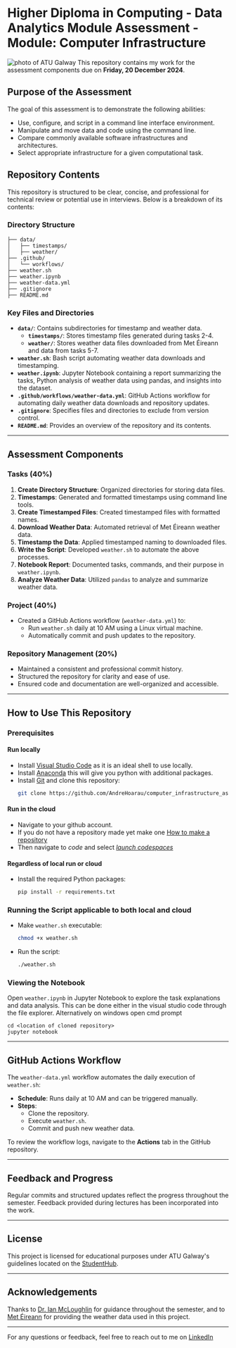 # Higher Diploma in Computing - Data Analytics Module Assessment - Module: Computer Infrastructure
![photo of ATU Galway](https://www.google.com/url?sa=i&url=https%3A%2F%2Fwww.findacourse.ie%2Fcollege-open-days%2Fatu-galway-open-day%2F&psig=AOvVaw0FTaCj1gKBQXiRpPK6CdKv&ust=1734646384318000&source=images&cd=vfe&opi=89978449&ved=0CBQQjRxqFwoTCIj2x8arsooDFQAAAAAdAAAAABAE)
This repository contains my work for the assessment components due on **Friday, 20 December 2024**.

## Purpose of the Assessment

The goal of this assessment is to demonstrate the following abilities:
- Use, configure, and script in a command line interface environment.
- Manipulate and move data and code using the command line.
- Compare commonly available software infrastructures and architectures.
- Select appropriate infrastructure for a given computational task.

## Repository Contents

This repository is structured to be clear, concise, and professional for technical review or potential use in interviews. Below is a breakdown of its contents:

### Directory Structure
```
├── data/
│   ├── timestamps/
│   ├── weather/
├── .github/
│   └── workflows/
├── weather.sh
├── weather.ipynb
├── weather-data.yml
├── .gitignore
├── README.md
```

### Key Files and Directories
- **`data/`**: Contains subdirectories for timestamp and weather data.
  - **`timestamps/`**: Stores timestamp files generated during tasks 2-4.
  - **`weather/`**: Stores weather data files downloaded from Met Éireann and data from tasks 5-7.
- **`weather.sh`**: Bash script automating weather data downloads and timestamping.
- **`weather.ipynb`**: Jupyter Notebook containing a report summarizing the tasks, Python analysis of weather data using pandas, and insights into the dataset.
- **`.github/workflows/weather-data.yml`**: GitHub Actions workflow for automating daily weather data downloads and repository updates.
- **`.gitignore`**: Specifies files and directories to exclude from version control.
- **`README.md`**: Provides an overview of the repository and its contents.

---

## Assessment Components

### Tasks (40%)
1. **Create Directory Structure**: Organized directories for storing data files.
2. **Timestamps**: Generated and formatted timestamps using command line tools.
3. **Create Timestamped Files**: Created timestamped files with formatted names.
4. **Download Weather Data**: Automated retrieval of Met Éireann weather data.
5. **Timestamp the Data**: Applied timestamped naming to downloaded files.
6. **Write the Script**: Developed `weather.sh` to automate the above processes.
7. **Notebook Report**: Documented tasks, commands, and their purpose in `weather.ipynb`.
8. **Analyze Weather Data**: Utilized `pandas` to analyze and summarize weather data.

### Project (40%)
- Created a GitHub Actions workflow (`weather-data.yml`) to:
  - Run `weather.sh` daily at 10 AM using a Linux virtual machine.
  - Automatically commit and push updates to the repository.

### Repository Management (20%)
- Maintained a consistent and professional commit history.
- Structured the repository for clarity and ease of use.
- Ensured code and documentation are well-organized and accessible.

---

## How to Use This Repository

### Prerequisites
#### Run locally
- Install [Visual Studio Code](https://code.visualstudio.com/Download) as it is an ideal shell to use locally.
- Install [Anaconda](https://www.anaconda.com/download/success) this will give you python with additional packages. 
- Install [Git](https://git-scm.com/) and clone this repository:
  ```bash
  git clone https://github.com/AndreHoarau/computer_infrastructure_assessment/tree/main
  ```
#### Run in the cloud
- Navigate to your github account.
- If you do not have a repository made yet make one [How to make a repository](https://docs.github.com/en/repositories/creating-and-managing-repositories/quickstart-for-repositories)
- Then navigate to *code* and select [*launch codespaces*](https://docs.github.com/en/codespaces/developing-in-a-codespace/creating-a-codespace-for-a-repository)

#### Regardless of local run or cloud
- Install the required Python packages:
  ```bash
  pip install -r requirements.txt
  ```

### Running the Script applicable to both local and cloud
- Make `weather.sh` executable:
  ```bash
  chmod +x weather.sh
  ```
- Run the script:
  ```bash
  ./weather.sh
  ```

### Viewing the Notebook
Open `weather.ipynb` in Jupyter Notebook to explore the task explanations and data analysis.
This can be done either in the visual studio code through the file explorer.
Alternatively on windows open cmd prompt
```
cd <location of cloned repository>
jupyter notebook
```


---

## GitHub Actions Workflow

The `weather-data.yml` workflow automates the daily execution of `weather.sh`:
- **Schedule**: Runs daily at 10 AM and can be triggered manually.
- **Steps**: 
  - Clone the repository.
  - Execute `weather.sh`.
  - Commit and push new weather data.

To review the workflow logs, navigate to the **Actions** tab in the GitHub repository.

---

## Feedback and Progress

Regular commits and structured updates reflect the progress throughout the semester. Feedback provided during lectures has been incorporated into the work.

---

## License

This project is licensed for educational purposes under ATU Galway's guidelines located on the [StudentHub](https://studenthub.atu.ie/).

---

## Acknowledgements

Thanks to [Dr. Ian McLoughlin](https://github.com/ianmcloughlin) for guidance throughout the semester, and to [Met Éireann](https://www.met.ie/climate/available-data) for providing the weather data used in this project.

---

For any questions or feedback, feel free to reach out to me on [LinkedIn](https://www.linkedin.com/in/andre-hoarau/)
